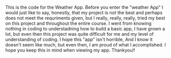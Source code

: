 This is the code for the Weather App. Before you enter the "weather App" I would just like to say, honestly, that my project is not the best and 
perhaps does not meet the requriments given, but I really, really, really, tried my best on this project and throughout the entire course. I went from
knowing nothing in coding to understadning how to build a basic app, I have grown a lot, but even then this project was quite difficult for me and my level
of understanding of coding. I hope this "app" isn't horrible, And I know it doesn't seem like much, but even then, I am proud of what I accomplished. I hope 
you keep this in mind when viewing my app. Thankyou!!
